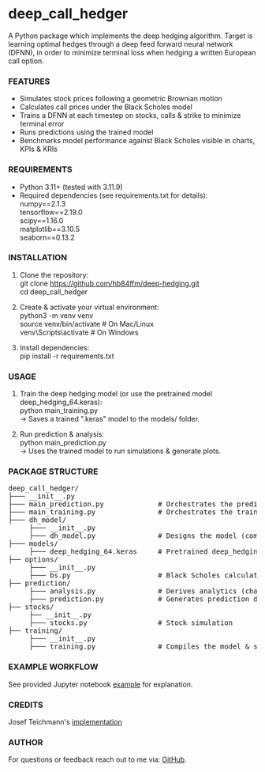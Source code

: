 # deep_call_hedger

A Python package which implements the deep hedging algorithm. Target is learning optimal hedges through a deep feed forward neural network (DFNN), in order to minimize terminal loss when hedging a written European call option. 

### FEATURES
- Simulates stock prices following a geometric Brownian motion
- Calculates call prices under the Black Scholes model
- Trains a DFNN at each timestep on stocks, calls & strike to minimize terminal error
- Runs predictions using the trained model
- Benchmarks model performance against Black Scholes visible in charts, KPIs & KRIs

### REQUIREMENTS
- Python 3.11+ (tested with 3.11.9)
- Required dependencies (see requirements.txt for details):<br>
    numpy==2.1.3<br>
    tensorflow==2.19.0<br>
    scipy==1.16.0<br>
    matplotlib==3.10.5<br>
    seaborn==0.13.2<br>

### INSTALLATION
1. Clone the repository:<br>
       git clone https://github.com/hb84ffm/deep-hedging.git<br>
       cd deep_call_hedger<br>

2. Create & activate your virtual environment:<br>
       python3 -m venv venv<br>
       source venv/bin/activate      # On Mac/Linux<br>
       venv\Scripts\activate         # On Windows

3. Install dependencies:<br>
       pip install -r requirements.txt

### USAGE
1. Train the deep hedging model (or use the pretrained model deep_hedging_64.keras):<br>
       python main_training.py<br>
   -> Saves a trained ".keras" model to the models/ folder.

2. Run prediction & analysis:<br>
       python main_prediction.py<br>
   -> Uses the trained model to run simulations & generate plots.

### PACKAGE STRUCTURE

<pre>deep_call_hedger/
├─── __init__.py
├─── main_prediction.py             # Orchestrates the prediction
├─── main_training.py               # Orchestrates the training
├─── dh_model/
     ├─── __init__.py
     ├─── dh_model.py               # Designs the model (computational graph) by Keras functional API
├─── models/                        
     ├─── deep_hedging_64.keras     # Pretrained deep_hedging_64.keras model trained across 64 timesteps
├── options/
     ├─── __init__.py
     ├─── bs.py                     # Black Scholes calculator for European calls
├── prediction/
     ├─── analysis.py               # Derives analytics (charts, KPIs & KRIs) on predicted data
     ├─── prediction.py             # Generates prediction data & runs prediction using the trained model 
├── stocks/                  
     ├── __init__.py
     ├─── stocks.py                 # Stock simulation
├── training/                   
     ├─── __init__.py
     ├─── training.py               # Compiles the model & starts the training</pre>

### EXAMPLE WORKFLOW
See provided Jupyter notebook [example]([https://gist.github.com/jteichma/4d9c0079dbf4e9c3cdff3fd1befabd23](https://github.com/hb84ffm/deep-hedging/blob/main/example.ipynb)) for explanation.

### CREDITS
Josef Teichmann's [implementation](https://gist.github.com/jteichma/4d9c0079dbf4e9c3cdff3fd1befabd23)

### AUTHOR
For questions or feedback reach out to me via: [GitHub](https://github.com/hb84ffm).
